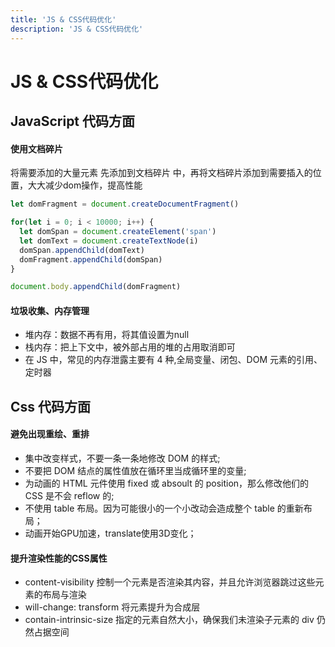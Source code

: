 ```yaml
---
title: 'JS & CSS代码优化'
description: 'JS & CSS代码优化'
---
```



# JS & CSS代码优化

<!--
- 减少 reflow 操作
- createFragement()
- 动画脱离 normal flow

- 懒加载
  - React.lazy()
  - Suspense
  - import() -->




## JavaScript 代码方面


#### 使用文档碎片

将需要添加的大量元素 先添加到文档碎片 中，再将文档碎片添加到需要插入的位置，大大减少dom操作，提高性能

```js
let domFragment = document.createDocumentFragment()

for(let i = 0; i < 10000; i++) {
  let domSpan = document.createElement('span')
  let domText = document.createTextNode(i)
  domSpan.appendChild(domText)
  domFragment.appendChild(domSpan)
}

document.body.appendChild(domFragment)
```


#### 垃圾收集、内存管理

- 堆内存：数据不再有用，将其值设置为null
- 栈内存：把上下文中，被外部占用的堆的占用取消即可
- 在 JS 中，常见的内存泄露主要有 4 种,全局变量、闭包、DOM 元素的引用、定时器




## Css 代码方面


#### 避免出现重绘、重排

- 集中改变样式，不要一条一条地修改 DOM 的样式;
- 不要把 DOM 结点的属性值放在循环里当成循环里的变量;
- 为动画的 HTML 元件使用 fixed 或 absoult 的 position，那么修改他们的 CSS 是不会 reflow 的;
- 不使用 table 布局。因为可能很小的一个小改动会造成整个 table 的重新布局；
- 动画开始GPU加速，translate使用3D变化；


#### 提升渲染性能的CSS属性

- content-visibility 控制一个元素是否渲染其内容，并且允许浏览器跳过这些元素的布局与渲染
- will-change: transform 将元素提升为合成层
- contain-intrinsic-size 指定的元素自然大小，确保我们未渲染子元素的 div 仍然占据空间
 